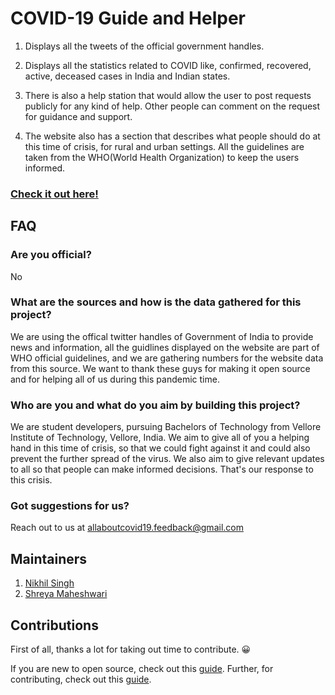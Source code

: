 # COVID-19 Guide and Helper

1. Displays all the tweets of the official government handles.

2. Displays all the statistics related to COVID like, confirmed, recovered, active, deceased cases in India and Indian states.

3. There is also a help station that would allow the user to post requests publicly for any kind of help. Other people can comment on the request for guidance and support.

4. The website also has a section that describes what people should do at this time of crisis, for rural and urban settings. All the guidelines are taken from the WHO(World Health Organization) to keep the users informed.

### [Check it out here!](https://coviddesk.in)


## FAQ

### Are you official?
No

### What are the sources and how is the data gathered for this project?
We are using the offical twitter handles of Government of India to provide news and information, all the guidlines displayed on the website are part of WHO official guidelines, and we are gathering numbers for the website data from this source. We want to thank these guys for making it open source and for helping all of us during this pandemic time.

### Who are you and what do you aim by building this project?
We are student developers, pursuing Bachelors of Technology from Vellore Institute of Technology, Vellore, India.
We aim to give all of you a helping hand in this time of crisis, so that we could fight against it and could also prevent the further spread of the virus. We also aim to give relevant updates to all so that people can make informed decisions. That's our response to this crisis.

### Got suggestions for us?
Reach out to us at allaboutcovid19.feedback@gmail.com


## Maintainers

1. [Nikhil Singh](https://www.github.com/nikhils4)
2. [Shreya Maheshwari](https://www.github.com/mshreya9)


## Contributions

First of all, thanks a lot for taking out time to contribute. :grinning:

If you are new to open source, check out this [guide](https://opensource.guide/how-to-contribute/). Further, for contributing, check out this [guide](CONTRIBUTING.md).

